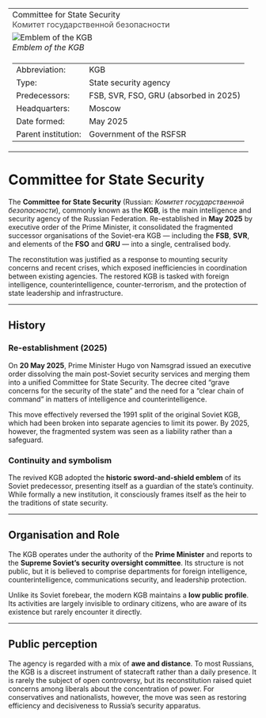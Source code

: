 <div class="infobox-right">
  <table class="infobox">
    <tr><td class="title">Committee for State Security<br/><span style="font-weight:400; opacity:.8;">Комитет государственной безопасности</span></td></tr>

<tr><td class="section center">

  <div class="img-row">
    <div class="img-col">
      <img class="coa" src="../../../../_assets/images/institutions/kgb.png" alt="Emblem of the KGB" />
      <div class="caption"><em>Emblem of the KGB</em></div>
    </div>
  </div>
</td></tr>

<tr><td class="section">
  <table class="kv">
    <tr><td class="k">Abbreviation:</td><td class="v">KGB</td></tr>
    <tr><td class="k">Type:</td><td class="v">State security agency</td></tr>
    <tr><td class="k">Predecessors:</td><td class="v">FSB, SVR, FSO, GRU (absorbed in 2025)</td></tr>
    <tr><td class="k">Headquarters:</td><td class="v">Moscow</td></tr>
    <tr><td class="k">Date formed:</td><td class="v">May 2025</td></tr>
    <tr><td class="k">Parent institution:</td><td class="v">Government of the RSFSR</td></tr>
  </table>
</td></tr>

  </table>
</div>

# Committee for State Security

The **Committee for State Security** (Russian: *Комитет государственной безопасности*), commonly known as the **KGB**, is the main intelligence and security agency of the Russian Federation. Re-established in **May 2025** by executive order of the Prime Minister, it consolidated the fragmented successor organisations of the Soviet-era KGB — including the **FSB**, **SVR**, and elements of the **FSO** and **GRU** — into a single, centralised body.

The reconstitution was justified as a response to mounting security concerns and recent crises, which exposed inefficiencies in coordination between existing agencies. The restored KGB is tasked with foreign intelligence, counterintelligence, counter-terrorism, and the protection of state leadership and infrastructure.

---

## History

### Re-establishment (2025)

On **20 May 2025**, Prime Minister Hugo von Namsgrad issued an executive order dissolving the main post-Soviet security services and merging them into a unified Committee for State Security. The decree cited “grave concerns for the security of the state” and the need for a “clear chain of command” in matters of intelligence and counterintelligence.

This move effectively reversed the 1991 split of the original Soviet KGB, which had been broken into separate agencies to limit its power. By 2025, however, the fragmented system was seen as a liability rather than a safeguard.

### Continuity and symbolism

The revived KGB adopted the **historic sword-and-shield emblem** of its Soviet predecessor, presenting itself as a guardian of the state’s continuity. While formally a new institution, it consciously frames itself as the heir to the traditions of state security.

---

## Organisation and Role

The KGB operates under the authority of the **Prime Minister** and reports to the **Supreme Soviet’s security oversight committee**. Its structure is not public, but it is believed to comprise departments for foreign intelligence, counterintelligence, communications security, and leadership protection.

Unlike its Soviet forebear, the modern KGB maintains a **low public profile**. Its activities are largely invisible to ordinary citizens, who are aware of its existence but rarely encounter it directly.

---

## Public perception

The agency is regarded with a mix of **awe and distance**. To most Russians, the KGB is a discreet instrument of statecraft rather than a daily presence. It is rarely the subject of open controversy, but its reconstitution raised quiet concerns among liberals about the concentration of power. For conservatives and nationalists, however, the move was seen as restoring efficiency and decisiveness to Russia’s security apparatus.

